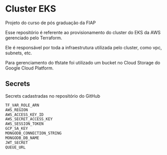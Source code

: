 # Cluster EKS
Projeto do curso de pós graduação da FIAP

Esse repositório é referente ao provisionamento do cluster do EKS da AWS gerenciado pelo Terraform.
<p>Ele é responsável por toda a infraestrutura utilizada pelo cluster, como vpc, subnets, etc.</p>
<p>Para gerenciamento do tfstate foi utilizado um bucket no Cloud Storage do Google Cloud Platform.</p>

## Secrets
Secrets cadastradas no repositório do GitHub

```bash
TF_VAR_ROLE_ARN
AWS_REGION
AWS_ACCESS_KEY_ID
AWS_SECRET_ACCESS_KEY
AWS_SESSION_TOKEN
GCP_SA_KEY
MONGODB_CONNECTION_STRING
MONGODB_DB_NAME
JWT_SECRET
QUEUE_URL
```
